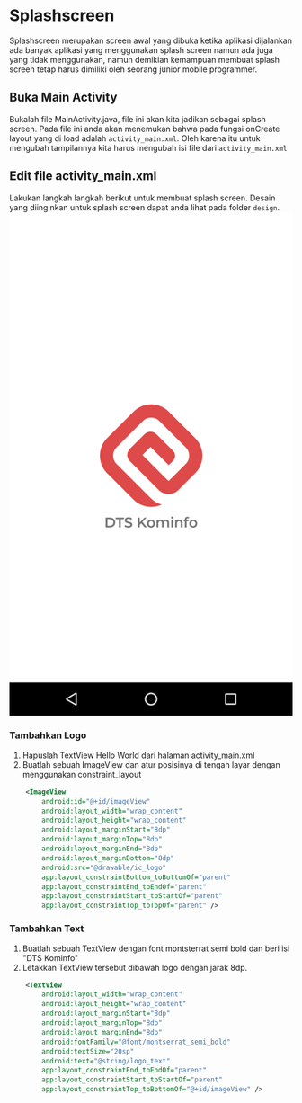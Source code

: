 # Splashscreen
Splashscreen merupakan screen awal yang dibuka ketika aplikasi dijalankan ada banyak aplikasi yang menggunakan splash screen namun ada juga yang tidak menggunakan, namun demikian kemampuan membuat splash screen tetap harus dimiliki oleh seorang junior mobile programmer.

## Buka Main Activity
Bukalah file MainActivity.java, file ini akan kita jadikan sebagai splash screen. Pada file ini anda akan menemukan bahwa pada fungsi onCreate layout yang di load adalah `activity_main.xml`. Oleh karena itu untuk mengubah tampilannya kita harus mengubah isi file dari `activity_main.xml`

## Edit file activity_main.xml
Lakukan langkah langkah berikut untuk membuat splash screen. Desain yang diinginkan untuk splash screen dapat anda lihat pada folder `design`.
![splash](images/0304splash.png)

### Tambahkan Logo
1. Hapuslah TextView Hello World dari halaman activity_main.xml
2. Buatlah sebuah ImageView dan atur posisinya di tengah layar dengan menggunakan constraint_layout
```xml
    <ImageView
        android:id="@+id/imageView"
        android:layout_width="wrap_content"
        android:layout_height="wrap_content"
        android:layout_marginStart="8dp"
        android:layout_marginTop="8dp"
        android:layout_marginEnd="8dp"
        android:layout_marginBottom="8dp"
        android:src="@drawable/ic_logo"
        app:layout_constraintBottom_toBottomOf="parent"
        app:layout_constraintEnd_toEndOf="parent"
        app:layout_constraintStart_toStartOf="parent"
        app:layout_constraintTop_toTopOf="parent" />
```

### Tambahkan Text
1. Buatlah sebuah TextView dengan font montsterrat semi bold dan beri isi "DTS Kominfo"
2. Letakkan TextView tersebut dibawah logo dengan jarak 8dp.
```xml
    <TextView
        android:layout_width="wrap_content"
        android:layout_height="wrap_content"
        android:layout_marginStart="8dp"
        android:layout_marginTop="8dp"
        android:layout_marginEnd="8dp"
        android:fontFamily="@font/montserrat_semi_bold"
        android:textSize="20sp"
        android:text="@string/logo_text"
        app:layout_constraintEnd_toEndOf="parent"
        app:layout_constraintStart_toStartOf="parent"
        app:layout_constraintTop_toBottomOf="@+id/imageView" />
```
